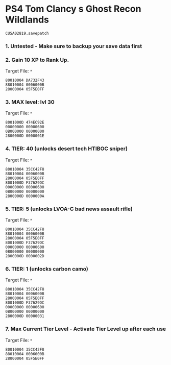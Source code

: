 # PS4 Tom Clancy   s Ghost Recon Wildlands

`CUSA02819.savepatch`

### 1. Untested - Make sure to backup your save data first
### 2. Gain 10 XP to Rank Up.

Target File: `*`

```
80010004 DA732F43
88010004 0006000B
28000004 05F5E0FF
```

### 3. MAX level: lvl 30

Target File: `*`

```
8001000D 474EC92E
00000000 00000600
0B000000 00000000
2800000D 0000001E
```

### 4. TIER: 40 (unlocks desert tech HTIBOC sniper)

Target File: `*`

```
80010004 35CC42F8
88010004 0006000B
28000004 05F5E0FF
8001000D F37629DC
00000000 00000600
0B000000 00000000
2800000D 0000000A
```

### 5. TIER: 5 (unlocks LVOA-C bad news assault rifle)

Target File: `*`

```
80010004 35CC42F8
88010004 0006000B
28000004 05F5E0FF
8001000D F37629DC
00000000 00000600
0B000000 00000000
2800000D 0000002D
```

### 6. TIER: 1 (unlocks carbon camo)

Target File: `*`

```
80010004 35CC42F8
88010004 0006000B
28000004 05F5E0FF
8001000D F37629DC
00000000 00000600
0B000000 00000000
2800000D 00000031
```

### 7. Max Current Tier Level - Activate Tier Level up after each use

Target File: `*`

```
80010004 35CC42F8
88010004 0006000B
28000004 05F5E0FF
```

